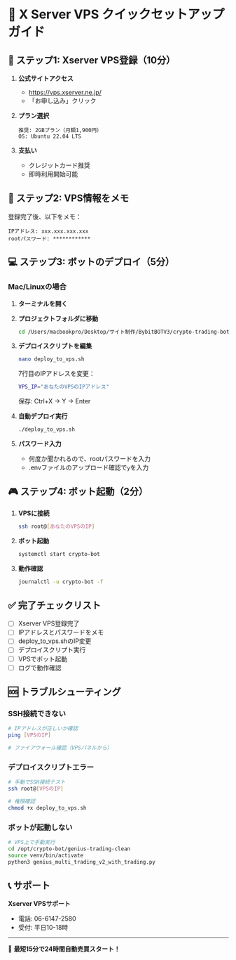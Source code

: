 # 🚀 X Server VPS クイックセットアップガイド

## 📱 ステップ1: Xserver VPS登録（10分）

1. **公式サイトアクセス**
   - https://vps.xserver.ne.jp/
   - 「お申し込み」クリック

2. **プラン選択**
   ```
   推奨: 2GBプラン（月額1,900円）
   OS: Ubuntu 22.04 LTS
   ```

3. **支払い**
   - クレジットカード推奨
   - 即時利用開始可能

## 🔐 ステップ2: VPS情報をメモ

登録完了後、以下をメモ：
```
IPアドレス: xxx.xxx.xxx.xxx
rootパスワード: ************
```

## 💻 ステップ3: ボットのデプロイ（5分）

### Mac/Linuxの場合

1. **ターミナルを開く**

2. **プロジェクトフォルダに移動**
   ```bash
   cd /Users/macbookpro/Desktop/サイト制作/BybitBOTV3/crypto-trading-bot-main/genius-trading-clean
   ```

3. **デプロイスクリプトを編集**
   ```bash
   nano deploy_to_vps.sh
   ```
   
   7行目のIPアドレスを変更：
   ```bash
   VPS_IP="あなたのVPSのIPアドレス"
   ```
   
   保存: Ctrl+X → Y → Enter

4. **自動デプロイ実行**
   ```bash
   ./deploy_to_vps.sh
   ```

5. **パスワード入力**
   - 何度か聞かれるので、rootパスワードを入力
   - .envファイルのアップロード確認で`y`を入力

## 🎮 ステップ4: ボット起動（2分）

1. **VPSに接続**
   ```bash
   ssh root@[あなたのVPSのIP]
   ```

2. **ボット起動**
   ```bash
   systemctl start crypto-bot
   ```

3. **動作確認**
   ```bash
   journalctl -u crypto-bot -f
   ```

## ✅ 完了チェックリスト

- [ ] Xserver VPS登録完了
- [ ] IPアドレスとパスワードをメモ
- [ ] deploy_to_vps.shのIP変更
- [ ] デプロイスクリプト実行
- [ ] VPSでボット起動
- [ ] ログで動作確認

## 🆘 トラブルシューティング

### SSH接続できない
```bash
# IPアドレスが正しいか確認
ping [VPSのIP]

# ファイアウォール確認（VPSパネルから）
```

### デプロイスクリプトエラー
```bash
# 手動でSSH接続テスト
ssh root@[VPSのIP]

# 権限確認
chmod +x deploy_to_vps.sh
```

### ボットが起動しない
```bash
# VPS上で手動実行
cd /opt/crypto-bot/genius-trading-clean
source venv/bin/activate
python3 genius_multi_trading_v2_with_trading.py
```

## 📞 サポート

**Xserver VPSサポート**
- 電話: 06-6147-2580
- 受付: 平日10-18時

---

🎉 **最短15分で24時間自動売買スタート！**